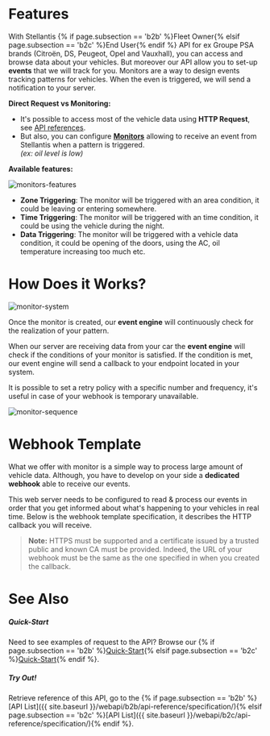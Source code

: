 # Features
With Stellantis {% if page.subsection == 'b2b' %}Fleet Owner{% elsif page.subsection == 'b2c' %}End User{% endif %} API for ex Groupe PSA brands (Citroën, DS, Peugeot, Opel and Vauxhall), you can access and browse data about your vehicles.
But moreover our API allow you to set-up **events** that we will track for you.
Monitors are a way to design events tracking patterns for vehicles.
When the even is triggered, we will send a notification to your server.

**Direct Request vs Monitoring:** 
- It's possible to access most of the vehicle data using **HTTP Request**, see [API references]({{site.basuelr}}//webapi/{{page.subsection}}/api-reference/specification/#article).
- But also, you can configure **[Monitors]({{site.baseurl}}/webapi/{{page.subsection}}/monitor/set-up/#article)** allowing to receive an event from Stellantis when a pattern is triggered.<br> *(ex: oil level is low)*


**Available features:**

![monitors-features]({{site.baseurl}}/assets/images/monitors-features.png)

- **Zone Triggering**: The monitor will be triggered with an area condition, it could be leaving or entering somewhere.
- **Time Triggering**: The monitor will be triggered with an time condition, it could be using the vehicle during the night.
- **Data Triggering**: The monitor will be triggered with a vehicle data condition, it could be opening of the doors, using the AC, oil temperature increasing too much etc.

# How Does it Works?

![monitor-system]({{site.baseurl}}/assets/images/monitor-system.png)

Once the monitor is created, our **event engine** will continuously check for the realization of your pattern.

When our server are receiving data from your car the **event engine** will check if the conditions of your monitor is satisfied. If the condition is met, our event engine will send a callback to your endpoint located in your system.

It is possible to set a retry policy with a specific number and frequency, it's useful in case of your webhook is temporary unavailable. 

![monitor-sequence]({{site.baseurl}}/assets/images/monitor-sequence.png)


# Webhook Template

What we offer with monitor is a simple way to process large amount of vehicle data. Although, you have to develop on your side a **dedicated webhook** able to receive our events.

This web server needs to be configured to read & process our events in order that you get informed about what's happening to your vehicles in real time. Below is the webhook template specification, it describes the HTTP callback you will receive.

> **Note:** HTTPS must be supported and a certificate issued by a trusted public and known CA must be provided. Indeed, the URL of your webhook must be the same as the one specified in when you created the callback.


# See Also

##### Quick-Start

Need to see examples of request to the API? Browse our {% if page.subsection == 'b2b' %}[Quick-Start]({{site.baseurl}}/webapi/b2b/quickstart/examples/){% elsif page.subsection == 'b2c' %}[Quick-Start]({{site.baseurl}}/webapi/b2c/quickstart/examples/){% endif %}.

##### Try Out!

Retrieve reference of this API, go to the {% if page.subsection == 'b2b' %}[API List]({{ site.baseurl }}/webapi/b2b/api-reference/specification/){% elsif page.subsection == 'b2c' %}[API List]({{ site.baseurl }}/webapi/b2c/api-reference/specification/){% endif %}.